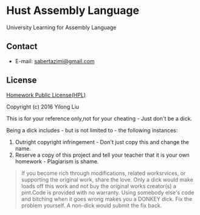 # Hust Assembly Language

University Learning for Assembly Language

## Contact

-   E-mail: sabertazimi@gmail.com

## License

[Homework Public License(HPL)](https://raw.githubusercontent.com/sabertazimi/HustDataStructure/master/LICENSE)

Copyright (c) 2016 Yilong Liu

This is for your reference only,not for your cheating -  Just don't be a dick.

Being a dick includes - but is not limited to - the following instances:

1. Outright copyright infringement - Don't just copy this and change the name.
2. Reserve a copy of this project and tell your teacher that it is your own homework - Plagiarism is shame.

> If you become rich through modifications, related worksrvices, or supporting the original work, share the love. Only a dick would make loads off this work and not buy the original works creator(s) a pint.Code is provided with no warranty. Using somebody else's code and bitching when it goes wrong makes you a DONKEY dick. Fix the problem yourself. A non-dick would submit the fix back.
